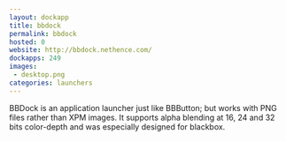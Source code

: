```yaml
---
layout: dockapp
title: bbdock
permalink: bbdock
hosted: 0
website: http://bbdock.nethence.com/
dockapps: 249
images:
 - desktop.png
categories: launchers
---
```

BBDock is an application launcher just like BBButton; but works with PNG files
rather than XPM images. It supports alpha blending at 16, 24 and 32 bits
color-depth and was especially designed for blackbox.
